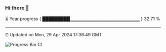 ### Hi there 👋

⏳ Year progress { █████████▁▁▁▁▁▁▁▁▁▁▁▁▁▁▁▁▁▁▁▁▁ } 32.71 %

---

⏰ Updated on Mon, 29 Apr 2024 17:36:49 GMT

![Progress Bar CI](https://github.com/IshwaranRudhara/GIT-ACTION/workflows/Progress%20Bar%20CI/badge.svg)
